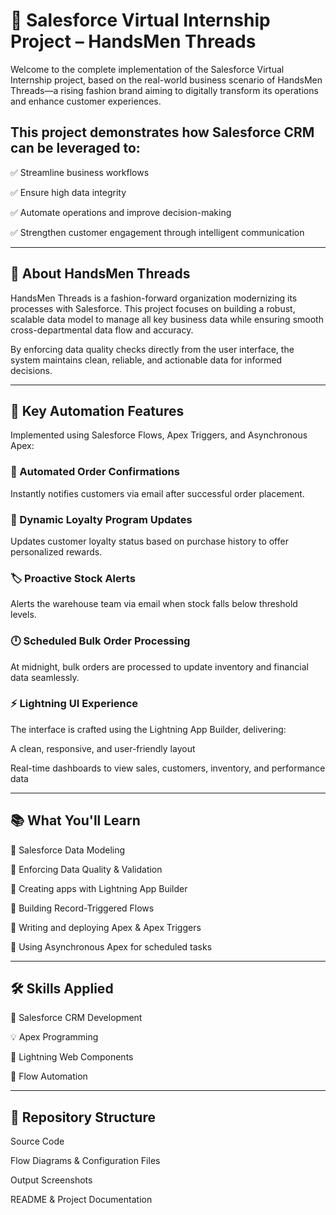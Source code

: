 # 🚀 Salesforce Virtual Internship Project – HandsMen Threads
Welcome to the complete implementation of the Salesforce Virtual Internship project, based on the real-world business scenario of HandsMen Threads—a rising fashion brand aiming to digitally transform its operations and enhance customer experiences.

## This project demonstrates how Salesforce CRM can be leveraged to:

✅ Streamline business workflows

✅ Ensure high data integrity

✅ Automate operations and improve decision-making

✅ Strengthen customer engagement through intelligent communication

-----------------------------------------------------------------------------------------------------------------------------------------------------------------------------

## 🧵 About HandsMen Threads
HandsMen Threads is a fashion-forward organization modernizing its processes with Salesforce. This project focuses on building a robust, scalable data model to manage all key business data while ensuring smooth cross-departmental data flow and accuracy.

By enforcing data quality checks directly from the user interface, the system maintains clean, reliable, and actionable data for informed decisions.

-----------------------------------------------------------------------------------------------------------------------------------------------------------------------------

## 🔁 Key Automation Features
Implemented using Salesforce Flows, Apex Triggers, and Asynchronous Apex:

### 📧 Automated Order Confirmations
Instantly notifies customers via email after successful order placement.

### 🎁 Dynamic Loyalty Program Updates
Updates customer loyalty status based on purchase history to offer personalized rewards.

### 🏷️ Proactive Stock Alerts
Alerts the warehouse team via email when stock falls below threshold levels.

### 🕛 Scheduled Bulk Order Processing
At midnight, bulk orders are processed to update inventory and financial data seamlessly.

### ⚡ Lightning UI Experience
The interface is crafted using the Lightning App Builder, delivering:

A clean, responsive, and user-friendly layout

Real-time dashboards to view sales, customers, inventory, and performance data

-----------------------------------------------------------------------------------------------------------------------------------------------------------------------------

## 📚 What You'll Learn
📌 Salesforce Data Modeling

📌 Enforcing Data Quality & Validation

📌 Creating apps with Lightning App Builder

📌 Building Record-Triggered Flows

📌 Writing and deploying Apex & Apex Triggers

📌 Using Asynchronous Apex for scheduled tasks

-----------------------------------------------------------------------------------------------------------------------------------------------------------------------------

## 🛠️ Skills Applied
💼 Salesforce CRM Development

💡 Apex Programming

🎨 Lightning Web Components

🔄 Flow Automation

-----------------------------------------------------------------------------------------------------------------------------------------------------------------------------

## 📂 Repository Structure
Source Code

Flow Diagrams & Configuration Files

Output Screenshots

README & Project Documentation

